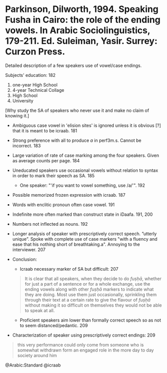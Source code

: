 # Parkinson, Dilworth, 1994. Speaking Fusha in Cairo: the role of the ending vowels. In Arabic Sociolinguistics, 179-211. Ed. Suleiman, Yasir. Surrey: Curzon Press.

Detailed description of a few speakers use of vowel/case endings. 

Subjects' education: 182
  1. one-year High School
  2. 4-year Technical Collage
  3. High School
  4. University

[Why study the SA of speakers who never use it and make no claim of knowing it.]

- Ambiguous case vowel in 'elision sites' is ignored unless it is obvious [?] that it is meant to be icraab. 181

- Strong preference with all to produce *a* in perf3m.s. Cannot be incorrect. 183

- Large variation of rate of case marking among the four speakers. Given as average counts per page. 184

- Uneducated speakers use occasional vowels without relation to syntax in order to mark their speech as SA. 185 
  - One speaker: "'if you want to vowel something, use /a/'". 192 

- Possible memorized frozen expression with icraab. 187

- Words with enclitic pronoun often case vowel. 191

- Indefinite more often marked than construct state in iDaafa. 191, 200

- Numbers not inflected as nouns. 192

- Longer analysis of speaker with prescriptively correct speech. ”utterly unique”. Spoke with complete use of case markers "with a fluency and ease that his nothing short of breathtaking.a". Annoying to the interviewer. 207

- Conclusion: 
  - Icraab necessary marker of SA but difficult: 207

  > It is clear that all speakers, when they decide to do *fuṣḥā*, whether for just a part of a sentence or for a whole exchange, use the ending vowels along with other *fuṣḥā* markers to indicate what they are doing. Most use them just occasionally, sprinkling them through their text at a certain rate to give the flavour of *fuṣḥā* without making it so difficult on themselves they would not be able to speak at all.

  - Proficient speakers aim lower than formally correct speech so as not to seem distanced/pedantic. 209

- Characterization of speaker using prescriptively correct endings: 209

> this very performance could only come from someone who is somewhat withdrawn form an engaged role in the more day to day society around him

@Arabic:Standard
@icraab
